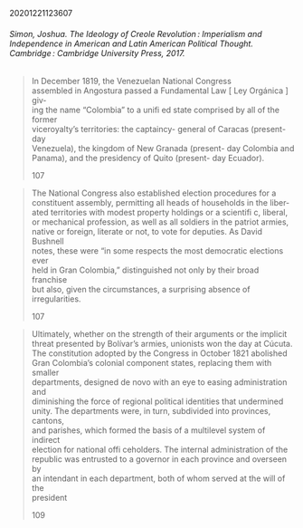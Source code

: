 20201221123607

###### Simon, Joshua. _The Ideology of Creole Revolution : Imperialism and Independence in American and Latin American Political Thought_. Cambridge : Cambridge University Press, 2017.

> In December 1819, the Venezuelan National Congress  
> assembled in Angostura passed a Fundamental Law \[ Ley Orgánica \] giv-  
> ing the name “Colombia” to a unifi ed state comprised by all of the former  
> viceroyalty’s territories: the captaincy- general of Caracas (present- day  
> Venezuela), the kingdom of New Granada (present- day Colombia and  
> Panama), and the presidency of Quito (present- day Ecuador).
> 
> 107

> The National Congress also established election procedures for a  
> constituent assembly, permitting all heads of households in the liber-  
> ated territories with modest property holdings or a scientifi c, liberal,  
> or mechanical profession, as well as all soldiers in the patriot armies,  
> native or foreign, literate or not, to vote for deputies. As David Bushnell  
> notes, these were “in some respects the most democratic elections ever  
> held in Gran Colombia,” distinguished not only by their broad franchise  
> but also, given the circumstances, a surprising absence of irregularities.
> 
> 107


> Ultimately, whether on the strength of their arguments or the implicit  
> threat presented by Bolívar’s armies, unionists won the day at Cúcuta.  
> The constitution adopted by the Congress in October 1821 abolished  
> Gran Colombia’s colonial component states, replacing them with smaller  
> departments, designed de novo with an eye to easing administration and  
> diminishing the force of regional political identities that undermined  
> unity. The departments were, in turn, subdivided into provinces, cantons,  
> and parishes, which formed the basis of a multilevel system of indirect  
> election for national offi ceholders. The internal administration of the  
> republic was entrusted to a governor in each province and overseen by  
> an intendant in each department, both of whom served at the will of the  
> president
> 
> 109


